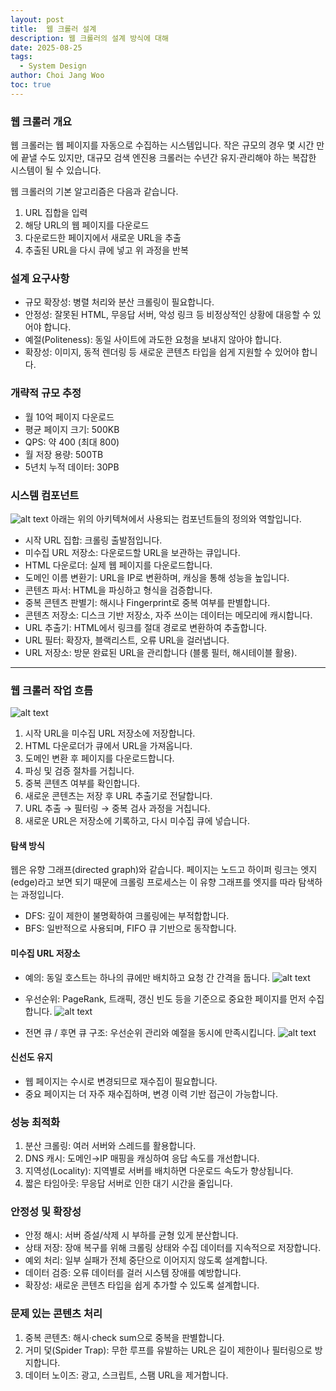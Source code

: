 ```yaml
---
layout: post
title:  웹 크롤러 설계
description: 웹 크롤러의 설계 방식에 대해
date: 2025-08-25
tags:
  - System Design
author: Choi Jang Woo
toc: true
---
```


### 웹 크롤러 개요

웹 크롤러는 웹 페이지를 자동으로 수집하는 시스템입니다.
작은 규모의 경우 몇 시간 만에 끝낼 수도 있지만, 대규모 검색 엔진용 크롤러는 수년간 유지·관리해야 하는 복잡한 시스템이 될 수 있습니다.

웹 크롤러의 기본 알고리즘은 다음과 같습니다.

1. URL 집합을 입력
2. 해당 URL의 웹 페이지를 다운로드
3. 다운로드한 페이지에서 새로운 URL을 추출
4. 추출된 URL을 다시 큐에 넣고 위 과정을 반복


### 설계 요구사항

* 규모 확장성: 병렬 처리와 분산 크롤링이 필요합니다.
* 안정성: 잘못된 HTML, 무응답 서버, 악성 링크 등 비정상적인 상황에 대응할 수 있어야 합니다.
* 예절(Politeness): 동일 사이트에 과도한 요청을 보내지 않아야 합니다.
* 확장성: 이미지, 동적 렌더링 등 새로운 콘텐츠 타입을 쉽게 지원할 수 있어야 합니다.


### 개략적 규모 추정

* 월 10억 페이지 다운로드
* 평균 페이지 크기: 500KB
* QPS: 약 400 (최대 800)
* 월 저장 용량: 500TB
* 5년치 누적 데이터: 30PB

### 시스템 컴포넌트
![alt text](/images/sd/3/image.png)
아래는 위의 아키텍쳐에서 사용되는 컴포넌트들의 정의와 역할입니다. 

* 시작 URL 집합: 크롤링 출발점입니다.
* 미수집 URL 저장소: 다운로드할 URL을 보관하는 큐입니다.
* HTML 다운로더: 실제 웹 페이지를 다운로드합니다.
* 도메인 이름 변환기: URL을 IP로 변환하며, 캐싱을 통해 성능을 높입니다.
* 콘텐츠 파서: HTML을 파싱하고 형식을 검증합니다.
* 중복 콘텐츠 판별기: 해시나 Fingerprint로 중복 여부를 판별합니다.
* 콘텐츠 저장소: 디스크 기반 저장소, 자주 쓰이는 데이터는 메모리에 캐시합니다.
* URL 추출기: HTML에서 링크를 절대 경로로 변환하여 추출합니다.
* URL 필터: 확장자, 블랙리스트, 오류 URL을 걸러냅니다.
* URL 저장소: 방문 완료된 URL을 관리합니다 (블룸 필터, 해시테이블 활용).

---

### 웹 크롤러 작업 흐름
![alt text](/images/sd/3/image-1.png)

1. 시작 URL을 미수집 URL 저장소에 저장합니다.
2. HTML 다운로더가 큐에서 URL을 가져옵니다.
3. 도메인 변환 후 페이지를 다운로드합니다.
4. 파싱 및 검증 절차를 거칩니다.
5. 중복 콘텐츠 여부를 확인합니다.
6. 새로운 콘텐츠는 저장 후 URL 추출기로 전달합니다.
7. URL 추출 → 필터링 → 중복 검사 과정을 거칩니다.
8. 새로운 URL은 저장소에 기록하고, 다시 미수집 큐에 넣습니다.

#### 탐색 방식

웹은 유향 그래프(directed graph)와 같습니다. 페이지는 노드고 하이퍼 링크는 엣지(edge)라고 보면 되기 때문에 크롤링 프로세스는 이 유향 그래프를 엣지를 따라 탐색하는 과정입니다.

* DFS: 깊이 제한이 불명확하여 크롤링에는 부적합합니다.
* BFS: 일반적으로 사용되며, FIFO 큐 기반으로 동작합니다.

#### 미수집 URL 저장소

* 예의: 동일 호스트는 하나의 큐에만 배치하고 요청 간 간격을 둡니다.
![alt text](/images/sd/3/image-2.png)

* 우선순위: PageRank, 트래픽, 갱신 빈도 등을 기준으로 중요한 페이지를 먼저 수집합니다.
![alt text](/images/sd/3/image-3.png)
* 전면 큐 / 후면 큐 구조: 우선순위 관리와 예절을 동시에 만족시킵니다.
![alt text](/images/sd/3/image-4.png)
#### 신선도 유지

* 웹 페이지는 수시로 변경되므로 재수집이 필요합니다.
* 중요 페이지는 더 자주 재수집하며, 변경 이력 기반 접근이 가능합니다.


### 성능 최적화

1. 분산 크롤링: 여러 서버와 스레드를 활용합니다.
2. DNS 캐시: 도메인→IP 매핑을 캐싱하여 응답 속도를 개선합니다.
3. 지역성(Locality): 지역별로 서버를 배치하면 다운로드 속도가 향상됩니다.
4. 짧은 타임아웃: 무응답 서버로 인한 대기 시간을 줄입니다.


### 안정성 및 확장성

* 안정 해시: 서버 증설/삭제 시 부하를 균형 있게 분산합니다.
* 상태 저장: 장애 복구를 위해 크롤링 상태와 수집 데이터를 지속적으로 저장합니다.
* 예외 처리: 일부 실패가 전체 중단으로 이어지지 않도록 설계합니다.
* 데이터 검증: 오류 데이터를 걸러 시스템 장애를 예방합니다.
* 확장성: 새로운 콘텐츠 타입을 쉽게 추가할 수 있도록 설계합니다.


### 문제 있는 콘텐츠 처리

1. 중복 콘텐츠: 해시·check sum으로 중복을 판별합니다.
2. 거미 덫(Spider Trap): 무한 루프를 유발하는 URL은 길이 제한이나 필터링으로 방지합니다.
3. 데이터 노이즈: 광고, 스크립트, 스팸 URL을 제거합니다.


